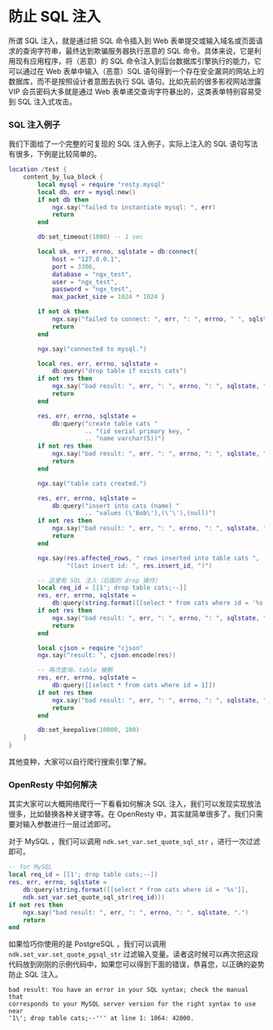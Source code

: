 # 防止 SQL 注入

所谓 SQL 注入，就是通过把 SQL 命令插入到 Web 表单提交或输入域名或页面请求的查询字符串，最终达到欺骗服务器执行恶意的 SQL 命令。具体来说，它是利用现有应用程序，将（恶意）的 SQL 命令注入到后台数据库引擎执行的能力，它可以通过在 Web 表单中输入（恶意）SQL 语句得到一个存在安全漏洞的网站上的数据库，而不是按照设计者意图去执行 SQL 语句。比如先前的很多影视网站泄露 VIP 会员密码大多就是通过 Web 表单递交查询字符暴出的，这类表单特别容易受到 SQL 注入式攻击。

### SQL 注入例子

我们下面给了一个完整的可复现的 SQL 注入例子，实际上注入的 SQL 语句写法有很多，下例是比较简单的。

```lua
location /test {
    content_by_lua_block {
        local mysql = require "resty.mysql"
        local db, err = mysql:new()
        if not db then
            ngx.say("failed to instantiate mysql: ", err)
            return
        end

        db:set_timeout(1000) -- 1 sec

        local ok, err, errno, sqlstate = db:connect{
            host = "127.0.0.1",
            port = 3306,
            database = "ngx_test",
            user = "ngx_test",
            password = "ngx_test",
            max_packet_size = 1024 * 1024 }

        if not ok then
            ngx.say("failed to connect: ", err, ": ", errno, " ", sqlstate)
            return
        end

        ngx.say("connected to mysql.")

        local res, err, errno, sqlstate =
            db:query("drop table if exists cats")
        if not res then
            ngx.say("bad result: ", err, ": ", errno, ": ", sqlstate, ".")
            return
        end

        res, err, errno, sqlstate =
            db:query("create table cats "
                     .. "(id serial primary key, "
                     .. "name varchar(5))")
        if not res then
            ngx.say("bad result: ", err, ": ", errno, ": ", sqlstate, ".")
            return
        end

        ngx.say("table cats created.")

        res, err, errno, sqlstate =
            db:query("insert into cats (name) "
                     .. "values (\'Bob\'),(\'\'),(null)")
        if not res then
            ngx.say("bad result: ", err, ": ", errno, ": ", sqlstate, ".")
            return
        end

        ngx.say(res.affected_rows, " rows inserted into table cats ",
                "(last insert id: ", res.insert_id, ")")

        -- 这里有 SQL 注入（后面的 drop 操作）
        local req_id = [[1'; drop table cats;--]]
        res, err, errno, sqlstate =
            db:query(string.format([[select * from cats where id = '%s']], req_id))
        if not res then
            ngx.say("bad result: ", err, ": ", errno, ": ", sqlstate, ".")
            return
        end

        local cjson = require "cjson"
        ngx.say("result: ", cjson.encode(res))

        -- 再次查询，table 被删
        res, err, errno, sqlstate =
            db:query([[select * from cats where id = 1]])
        if not res then
            ngx.say("bad result: ", err, ": ", errno, ": ", sqlstate, ".")
            return
        end

        db:set_keepalive(10000, 100)
    }
}
```

其他变种，大家可以自行爬行搜索引擎了解。

### OpenResty 中如何解决

其实大家可以大概网络爬行一下看看如何解决 SQL 注入，我们可以发现实现放法很多，比如替换各种关键字等。在 OpenResty 中，其实就简单很多了，我们只需要对输入参数进行一层过滤即可。

对于 MySQL ，我们可以调用 `ndk.set_var.set_quote_sql_str` ，进行一次过滤即可。

```lua
-- for MySQL
local req_id = [[1'; drop table cats;--]]
res, err, errno, sqlstate =
    db:query(string.format([[select * from cats where id = '%s']],
    ndk.set_var.set_quote_sql_str(req_id)))
if not res then
    ngx.say("bad result: ", err, ": ", errno, ": ", sqlstate, ".")
    return
end
```

如果恰巧你使用的是 PostgreSQL ，我们可以调用 `ndk.set_var.set_quote_pgsql_str` 过滤输入变量。读者这时候可以再次把这段代码放到刚刚的示例代码中，如果您可以得到下面的错误，恭喜您，以正确的姿势防止 SQL 注入。

    bad result: You have an error in your SQL syntax; check the manual that
    corresponds to your MySQL server version for the right syntax to use near
    '1\'; drop table cats;--''' at line 1: 1064: 42000.




